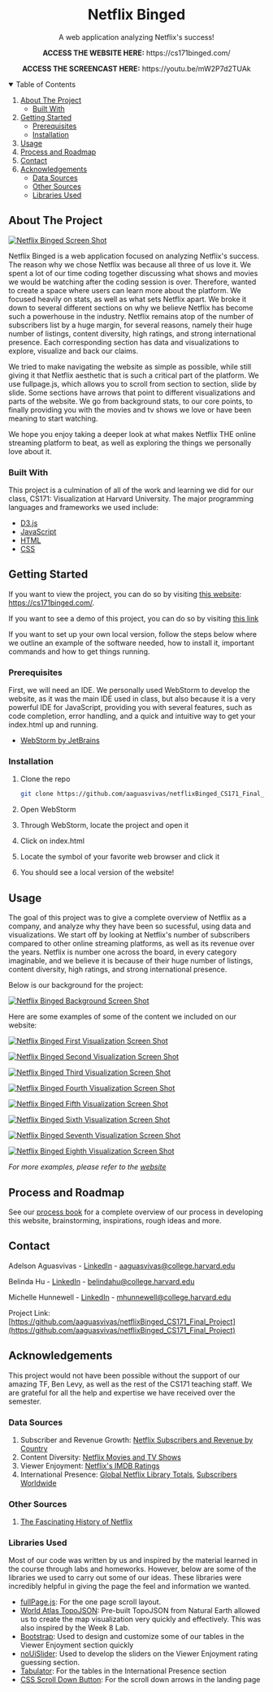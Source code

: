 <!-- PROJECT LOGO -->
<br />
<p align="center">
  <h1 align="center">Netflix Binged</h1>

  <p align="center">
    A web application analyzing Netflix's success!
  </p>
  <p align="center">
    <strong>ACCESS THE WEBSITE HERE:</strong> https://cs171binged.com/
  </p>
  <p align="center">
    <strong>ACCESS THE SCREENCAST HERE:</strong> https://youtu.be/mW2P7d2TUAk 
  </p>
</p>

<!-- TABLE OF CONTENTS -->
<details open="open">
  <summary>Table of Contents</summary>
  <ol>
    <li>
      <a href="#about-the-project">About The Project</a>
      <ul>
        <li><a href="#built-with">Built With</a></li>
      </ul>
    </li>
    <li>
      <a href="#getting-started">Getting Started</a>
      <ul>
        <li><a href="#prerequisites">Prerequisites</a></li>
        <li><a href="#installation">Installation</a></li>
      </ul>
    </li>
    <li><a href="#usage">Usage</a></li>
    <li><a href="#roadmap">Process and Roadmap</a></li>
    <li><a href="#contact">Contact</a></li>
    <li>
    <a href="#acknowledgements">Acknowledgements</a>
      <ul>
        <li><a href="#data-sources">Data Sources</a></li>
        <li><a href="#other-sources">Other Sources</a></li>
        <li><a href="#libraries-used">Libraries Used</a></li>
      </ul>
    </li> 
  </ol>
</details>

<!-- ABOUT THE PROJECT -->

## About The Project

[![Netflix Binged Screen Shot][binged-screenshot]](https://cs171binged.com/)

Netflix Binged is a web application focused on analyzing Netflix's success. The reason why we chose Netflix was because all three of us love it. We spent a lot of our time coding together discussing what shows and movies we would be watching after the coding session is over. Therefore, wanted to create a space where users can learn more about the platform. We focused heavily on stats, as well as what sets Netflix apart. We broke it down to several different sections on why we believe Netflix has become such a powerhouse in the industry. Netflix remains atop of the number of subscribers list by a huge margin, for several reasons, namely their huge number of listings, content diversity, high ratings, and strong international presence. Each corresponding section has data and visualizations to explore, visualize and back our claims.

We tried to make navigating the website as simple as possible, while still giving it that Netflix aesthetic that is such a critical part of the platform. We use fullpage.js, which allows you to scroll from section to section, slide by slide. Some sections have arrows that point to different visualizations and parts of the website. We go from background stats, to our core points, to finally providing you with the movies and tv shows we love or have been meaning to start watching.

We hope you enjoy taking a deeper look at what makes Netflix THE online streaming platform to beat, as well as exploring the things we personally love about it.

### Built With

This project is a culmination of all of the work and learning we did for our class, CS171: Visualization at Harvard University. The major programming languages and frameworks we used include:

- [D3.js](https://d3js.org/)
- [JavaScript](https://www.javascript.com/)
- [HTML](https://developer.mozilla.org/en-US/docs/Web/HTML)
- [CSS](https://developer.mozilla.org/en-US/docs/Web/CSS)

<!-- GETTING STARTED -->

## Getting Started

If you want to view the project, you can do so by visiting [this website](https://cs171binged.com/): https://cs171binged.com/.

If you want to see a demo of this project, you can do so by visiting [this link](https://youtu.be/mW2P7d2TUAk)

If you want to set up your own local version, follow the steps below where we outline an example of the software needed, how to install it, important commands and how to get things running.

### Prerequisites

First, we will need an IDE. We personally used WebStorm to develop the website, as it was the main IDE used in class, but also because it is a very powerful IDE for JavaScript, providing you with several features, such as code completion, error handling, and a quick and intuitive way to get your index.html up and running.

- [WebStorm by JetBrains](https://www.jetbrains.com/webstorm/)

### Installation

1. Clone the repo
   ```sh
   git clone https://github.com/aaguasvivas/netflixBinged_CS171_Final_Project.git
   ```
2. Open WebStorm

3. Through WebStorm, locate the project and open it

4. Click on index.html

5. Locate the symbol of your favorite web browser and click it

6. You should see a local version of the website!

<!-- USAGE EXAMPLES -->

## Usage

The goal of this project was to give a complete overview of Netflix as a company, and analyze why they have been so sucessful, using data and visualizations. We start off by looking at Netflix's number of subscribers compared to other online streaming platforms, as well as its revenue over the years. Netflix is number one across the board, in every category imaginable, and we believe it is because of their huge number of listings, content diversity, high ratings, and strong international presence.

Below is our background for the project:

[![Netflix Binged Background Screen Shot][background-screenshot]](https://cs171binged.com/)

Here are some examples of some of the content we included on our website:

[![Netflix Binged First Visualization Screen Shot][first-visualization-screenshot]](https://cs171binged.com/)

[![Netflix Binged Second Visualization Screen Shot][second-visualization-screenshot]](https://cs171binged.com/)

[![Netflix Binged Third Visualization Screen Shot][third-visualization-screenshot]](https://cs171binged.com/)

[![Netflix Binged Fourth Visualization Screen Shot][fourth-visualization-screenshot]](https://cs171binged.com/)

[![Netflix Binged Fifth Visualization Screen Shot][fifth-visualization-screenshot]](https://cs171binged.com/)

[![Netflix Binged Sixth Visualization Screen Shot][sixth-visualization-screenshot]](https://cs171binged.com/)

[![Netflix Binged Seventh Visualization Screen Shot][seventh-visualization-screenshot]](https://cs171binged.com/)

[![Netflix Binged Eighth Visualization Screen Shot][eighth-visualization-screenshot]](https://cs171binged.com/)

_For more examples, please refer to the [website](https://cs171binged.com/)_

<!-- ROADMAP -->

## Process and Roadmap

See our [process book](https://docs.google.com/document/d/1Z0NSNz0EhzR-iLzrMAGHifLIgXAKyokxjqZu1ZPVqSA/edit?usp=sharing) for a complete overview of our process in developing this website, brainstorming, inspirations, rough ideas and more.

<!-- CONTACT -->

## Contact

Adelson Aguasvivas - [LinkedIn](https://www.linkedin.com/in/aaguasvivas/) - aaguasvivas@college.harvard.edu

Belinda Hu - [LinkedIn](https://www.linkedin.com/in/belinda-hu-2021/) - belindahu@college.harvard.edu

Michelle Hunnewell - [LinkedIn](https://www.linkedin.com/in/mhunnewell/) - mhunnewell@college.harvard.edu

Project Link: [https://github.com/aaguasvivas/netflixBinged_CS171_Final_Project](https://github.com/aaguasvivas/netflixBinged_CS171_Final_Project)

<!-- ACKNOWLEDGEMENTS -->

## Acknowledgements

This project would not have been possible without the support of our amazing TF, Ben Levy, as well as the rest of the CS171 teaching staff. We are grateful for all the help and expertise we have received over the semester.

### Data Sources

1. Subscriber and Revenue Growth: [Netflix Subscribers and Revenue by Country](https://www.kaggle.com/pariaagharabi/netflix2020)
2. Content Diversity: [Netflix Movies and TV Shows](https://www.kaggle.com/shivamb/netflix-shows)
3. Viewer Enjoyment: [Netflix's IMDB Ratings](https://www.kaggle.com/sarahjeeeze/imdbfile)
4. International Presence: [Global Netflix Library Totals](https://www.finder.com/global-netflix-library-totals), [Subscribers Worldwide](https://www.statista.com/statistics/250934/quarterly-number-of-netflix-streaming-subscribers-worldwide/#:~:text=How%20many%20paid%20subscribers%20does,Netflix's%20total%20global%20subscriber%20base)

### Other Sources

1. [The Fascinating History of Netflix](https://interestingengineering.com/the-fascinating-history-of-netflix)

### Libraries Used

Most of our code was written by us and inspired by the material learned in the course through labs and homeworks. However, below are some of the libraries we used to carry out some of our ideas. These libraries were incredibly helpful in giving the page the feel and information we wanted.

- [fullPage.js](https://github.com/alvarotrigo/fullPage.js/): For the one page scroll layout.
- [World Atlas TopoJSON](https://github.com/topojson/world-atlas): Pre-built TopoJSON from Natural Earth allowed us to create the map visualization very quickly and effectively. This was also inspired by the Week 8 Lab.
- [Bootstrap](https://getbootstrap.com/): Used to design and customize some of our tables in the Viewer Enjoyment section quickly
- [noUiSlider](https://refreshless.com/nouislider): Used to develop the sliders on the Viewer Enjoyment rating guessing section.
- [Tabulator](http://tabulator.info/): For the tables in the International Presence section
- [CSS Scroll Down Button](https://codepen.io/nxworld/pen/OyRrGy): For the scroll down arrows in the landing page

<!-- MARKDOWN LINKS & IMAGES -->
<!-- https://www.markdownguide.org/basic-syntax/#reference-style-links -->

[binged-screenshot]: img/intro_screenshot.png
[background-screenshot]: img/background_screenshot.png
[first-visualization-screenshot]: img/visualization_screenshot.png
[second-visualization-screenshot]: img/second_visualization_screenshot.png
[third-visualization-screenshot]: img/third_visualization_screenshot.png
[fourth-visualization-screenshot]: img/fourth_visualization_screenshot.png
[fifth-visualization-screenshot]: img/fifth_visualization_screenshot.png
[sixth-visualization-screenshot]: img/sixth_visualization_screenshot.png
[seventh-visualization-screenshot]: img/seventh_visualization_screenshot.png
[eighth-visualization-screenshot]: img/eighth_visualization_screenshot.png
